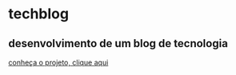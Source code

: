 # techblog
## desenvolvimento de um blog de tecnologia
<a href="https://rodrigopca42.github.io/techblog/">conheça o projeto, clique aqui</a>
